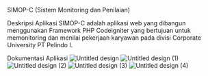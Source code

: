 SIMOP-C (Sistem Monitoring dan Penilaian)

Deskripsi Aplikasi
SIMOP-C adalah aplikasi web yang dibangun menggunakan Framework PHP Codeigniter yang bertujuan untuk memonitoring dan menilai pekerjaan karyawan pada divisi Corporate University PT Pelindo I.

Dokumentasi Aplikasi
![Untitled design](https://user-images.githubusercontent.com/35028561/109629248-39bd5980-7b76-11eb-857b-568a4849252a.png)
![Untitled design (1)](https://user-images.githubusercontent.com/35028561/109629279-417cfe00-7b76-11eb-9bb1-74bc0e999ae5.png)
![Untitled design (2)](https://user-images.githubusercontent.com/35028561/109629294-4477ee80-7b76-11eb-999d-884da639a917.png)
![Untitled design (3)](https://user-images.githubusercontent.com/35028561/109629307-46da4880-7b76-11eb-9579-da14377af03d.png)
![Untitled design (4)](https://user-images.githubusercontent.com/35028561/109629312-493ca280-7b76-11eb-9c41-4d4efce28c1f.png)
